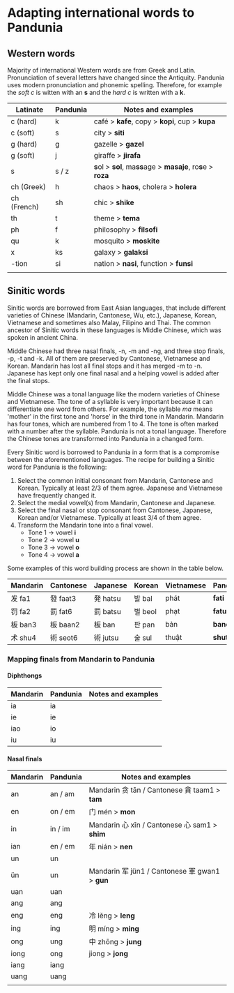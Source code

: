 # Adapting international words to Pandunia

## Western words

Majority of international Western words are from Greek and Latin.
Pronunciation of several letters have changed since the Antiquity.
Pandunia uses modern pronunciation and phonemic spelling.
Therefore, for example the _soft c_ is witten with an **s**
and the _hard c_ is written with a **k**.

| Latinate | Pandunia | Notes and examples |
|----------|----------|--------------------|
| c (hard) | k        | café > **kafe**, copy > **kopi**, cup > **kupa** |
| c (soft) | s        | city > **siti** |
| g (hard) | g        | gazelle > **gazel** |
| g (soft) | j        | giraffe > **jirafa** |
| s        | s / z    | **s**ol > **sol**, ma**ss**age > **masaje**, ro**s**e > **roza** |
| ch (Greek)| h       | chaos > **haos**, cholera > **holera** |
| ch (French) | sh    | chic > **shike** |
| th       | t        | theme > **tema** |
| ph       | f        | philosophy > **filsofi** |
| qu       | k        | mosquito > **moskite** |
| x        | ks       | galaxy > **galaksi** |
| -tion    | si       | nation > **nasi**, function > **funsi** |
|          |          | |


## Sinitic words

Sinitic words are borrowed from East Asian languages, that include
different varieties of Chinese (Mandarin, Cantonese, Wu, etc.),
Japanese, Korean, Vietnamese
and sometimes also Malay, Filipino and Thai.
The common ancestor of Sinitic words in these languages is Middle Chinese,
which was spoken in ancient China.

Middle Chinese had three nasal finals, -n, -m and -ng,
and three stop finals, -p, -t and -k.
All of them are preserved by Cantonese, Vietnamese and Korean.
Mandarin has lost all final stops and it has merged -m to -n.
Japanese has kept only one final nasal
and a helping vowel is added after the final stops.

Middle Chinese was a tonal language
like the modern varieties of Chinese and Vietnamese.
The tone of a syllable is very important because it can differentiate one word from others.
For example, the syllable _ma_ means 'mother' in the first tone and 'horse' in the third tone in Mandarin.
Mandarin has four tones, which are numbered from 1 to 4.
The tone is often marked with a number after the syllable.
Pandunia is not a tonal language.
Therefore the Chinese tones are transformed into Pandunia in a changed form.

Every Sinitic word is borrowed to Pandunia in a form that is a compromise between the aforementioned languages.
The recipe for building a Sinitic word for Pandunia is the following:

1. Select the common initial consonant from Mandarin, Cantonese and Korean.
   Typically at least 2/3 of them agree.
   Japanese and Vietnamese have frequently changed it.
2. Select the medial vowel(s) from Mandarin, Cantonese and Japanese.
3. Select the final nasal or stop consonant from Cantonese, Japanese, Korean and/or Vietnamese.
   Typically at least 3/4 of them agree.
4. Transform the Mandarin tone into a final vowel.
    - Tone 1 → vowel **i**
    - Tone 2 → vowel **u**
    - Tone 3 → vowel **o**
    - Tone 4 → vowel **a**

Some examples of this word building process are shown in the table below.

| Mandarin | Cantonese | Japanese | Korean    | Vietnamese | Pandunia  |
|----------|-----------|----------|-----------|------------|-----------|
| 发 fa1  | 發 faat3 | 発 hatsu | 발 bal  | phát  | **fati**  |
| 罚 fa2  | 罰 fat6  | 罰 batsu | 벌 beol | phạt  | **fatu**  |
| 板 ban3 | 板 baan2 | 板 ban   | 판 pan  | bản   | **bano**  |
| 术 shu4 | 術 seot6 | 術 jutsu | 술 sul  | thuật | **shuta** |


### Mapping finals from Mandarin to Pandunia

#### Diphthongs

| Mandarin | Pandunia | Notes and examples |
|----------|----------|--------------------|
| ia       | ia       | |
| ie       | ie       | |
| iao      | io       | |
| iu       | iu       | |

#### Nasal finals

| Mandarin | Pandunia | Notes and examples |
|----------|----------|--------------------|
| an       | an / am  | Mandarin 贪 tān / Cantonese 貪 taam1 > **tam** |
| en       | on / em  | 门 mén > **mon** |
| in       | in / im  | Mandarin 心 xīn / Cantonese 心 sam1 > **shim** |
| ian      | en / em  | 年 nián > **nen** |
| un       | un       | |
| ün       | un       | Mandarin 军 jün1 / Cantonese 軍 gwan1 > **gun** |
| uan      | uan      | |
| ang      | ang      | |
| eng      | eng      | 冷 lěng > **leng** |
| ing      | ing      | 明 míng > **ming** |
| ong      | ung      | 中 zhōng > **jung** |
| iong     | ong      | jiong > **jong** |
| iang     | iang     | |
| uang     | uang     | |
|          |          | |

